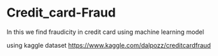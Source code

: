 # Credit_card-Fraud

In this we find fraudicity in credit card using machine learning model

using kaggle dataset https://www.kaggle.com/dalpozz/creditcardfraud
